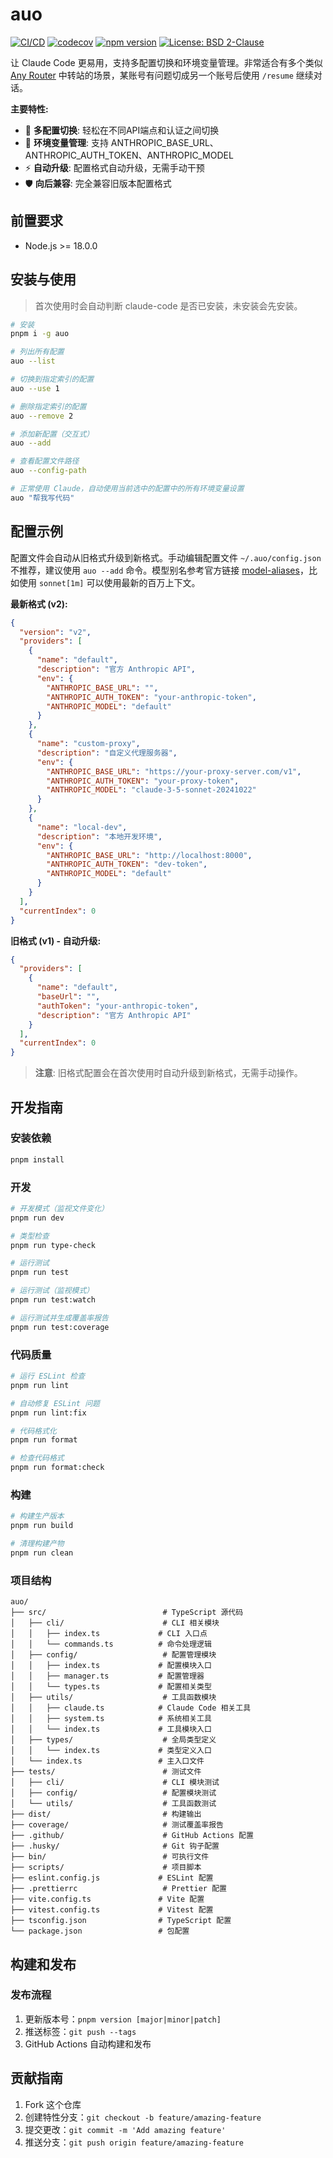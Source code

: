 # auo

[![CI/CD](https://github.com/millylee/auo/actions/workflows/ci.yml/badge.svg)](https://github.com/millylee/auo/actions/workflows/ci.yml)
[![codecov](https://codecov.io/gh/millylee/auo/branch/main/graph/badge.svg)](https://codecov.io/gh/millylee/auo)
[![npm version](https://badge.fury.io/js/auo.svg)](https://badge.fury.io/js/auo)
[![License: BSD 2-Clause](https://img.shields.io/badge/License-BSD%202--Clause-blue.svg)](https://opensource.org/license/bsd-2-clause)

让 Claude Code 更易用，支持多配置切换和环境变量管理。非常适合有多个类似 [Any Router](https://github.com/millylee/anyrouter-check-in) 中转站的场景，某账号有问题切成另一个账号后使用 `/resume` 继续对话。

**主要特性:**

- 🔄 **多配置切换**: 轻松在不同API端点和认证之间切换
- 🔧 **环境变量管理**: 支持 ANTHROPIC_BASE_URL、ANTHROPIC_AUTH_TOKEN、ANTHROPIC_MODEL
- ⚡ **自动升级**: 配置格式自动升级，无需手动干预
- 🛡️ **向后兼容**: 完全兼容旧版本配置格式

## 前置要求

- Node.js >= 18.0.0

## 安装与使用

> 首次使用时会自动判断 claude-code 是否已安装，未安装会先安装。

```bash
# 安装
pnpm i -g auo

# 列出所有配置
auo --list

# 切换到指定索引的配置
auo --use 1

# 删除指定索引的配置
auo --remove 2

# 添加新配置（交互式）
auo --add

# 查看配置文件路径
auo --config-path

# 正常使用 Claude，自动使用当前选中的配置中的所有环境变量设置
auo "帮我写代码"
```

## 配置示例

配置文件会自动从旧格式升级到新格式。手动编辑配置文件 `~/.auo/config.json` 不推荐，建议使用 `auo --add` 命令。模型别名参考官方链接 [model-aliases](https://docs.anthropic.com/en/docs/claude-code/model-config#model-aliases)，比如使用 `sonnet[1m]` 可以使用最新的百万上下文。

**最新格式 (v2):**

```json
{
  "version": "v2",
  "providers": [
    {
      "name": "default",
      "description": "官方 Anthropic API",
      "env": {
        "ANTHROPIC_BASE_URL": "",
        "ANTHROPIC_AUTH_TOKEN": "your-anthropic-token",
        "ANTHROPIC_MODEL": "default"
      }
    },
    {
      "name": "custom-proxy",
      "description": "自定义代理服务器",
      "env": {
        "ANTHROPIC_BASE_URL": "https://your-proxy-server.com/v1",
        "ANTHROPIC_AUTH_TOKEN": "your-proxy-token",
        "ANTHROPIC_MODEL": "claude-3-5-sonnet-20241022"
      }
    },
    {
      "name": "local-dev",
      "description": "本地开发环境",
      "env": {
        "ANTHROPIC_BASE_URL": "http://localhost:8000",
        "ANTHROPIC_AUTH_TOKEN": "dev-token",
        "ANTHROPIC_MODEL": "default"
      }
    }
  ],
  "currentIndex": 0
}
```

**旧格式 (v1) - 自动升级:**

```json
{
  "providers": [
    {
      "name": "default",
      "baseUrl": "",
      "authToken": "your-anthropic-token",
      "description": "官方 Anthropic API"
    }
  ],
  "currentIndex": 0
}
```

> **注意**: 旧格式配置会在首次使用时自动升级到新格式，无需手动操作。

## 开发指南

### 安装依赖

```bash
pnpm install
```

### 开发

```bash
# 开发模式（监视文件变化）
pnpm run dev

# 类型检查
pnpm run type-check

# 运行测试
pnpm run test

# 运行测试（监视模式）
pnpm run test:watch

# 运行测试并生成覆盖率报告
pnpm run test:coverage
```

### 代码质量

```bash
# 运行 ESLint 检查
pnpm run lint

# 自动修复 ESLint 问题
pnpm run lint:fix

# 代码格式化
pnpm run format

# 检查代码格式
pnpm run format:check
```

### 构建

```bash
# 构建生产版本
pnpm run build

# 清理构建产物
pnpm run clean
```

### 项目结构

```
auo/
├── src/                          # TypeScript 源代码
│   ├── cli/                      # CLI 相关模块
│   │   ├── index.ts             # CLI 入口点
│   │   └── commands.ts          # 命令处理逻辑
│   ├── config/                   # 配置管理模块
│   │   ├── index.ts             # 配置模块入口
│   │   ├── manager.ts           # 配置管理器
│   │   └── types.ts             # 配置相关类型
│   ├── utils/                    # 工具函数模块
│   │   ├── claude.ts            # Claude Code 相关工具
│   │   ├── system.ts            # 系统相关工具
│   │   └── index.ts             # 工具模块入口
│   ├── types/                    # 全局类型定义
│   │   └── index.ts             # 类型定义入口
│   └── index.ts                 # 主入口文件
├── tests/                        # 测试文件
│   ├── cli/                      # CLI 模块测试
│   ├── config/                   # 配置模块测试
│   └── utils/                    # 工具函数测试
├── dist/                         # 构建输出
├── coverage/                     # 测试覆盖率报告
├── .github/                      # GitHub Actions 配置
├── .husky/                       # Git 钩子配置
├── bin/                          # 可执行文件
├── scripts/                      # 项目脚本
├── eslint.config.js             # ESLint 配置
├── .prettierrc                   # Prettier 配置
├── vite.config.ts               # Vite 配置
├── vitest.config.ts             # Vitest 配置
├── tsconfig.json                # TypeScript 配置
└── package.json                 # 包配置
```

## 构建和发布

### 发布流程

1. 更新版本号：`pnpm version [major|minor|patch]`
2. 推送标签：`git push --tags`
3. GitHub Actions 自动构建和发布

## 贡献指南

1. Fork 这个仓库
2. 创建特性分支：`git checkout -b feature/amazing-feature`
3. 提交更改：`git commit -m 'Add amazing feature'`
4. 推送分支：`git push origin feature/amazing-feature`
